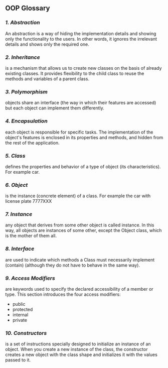 <h2>OOP Glossary</h2>

### **_1. Abstraction_**

An abstraction is a way of hiding the implementation details and showing only the functionality to the users. In other words, it ignores the irrelevant details and shows only the required one.

### **_2. Inheritance_**

is a mechanism that allows us to create new classes on the basis of already existing classes. It provides flexibility to the child class to reuse the methods and variables of a parent class.

### **_3. Polymorphism_**

objects share an interface (the way in which their features are accessed) but each object can implement them differently.

### **_4. Encapsulation_**

each object is responsible for specific tasks. The implementation of the object's features is enclosed in its properties and methods, and hidden from the rest of the application.

### **_5. Class_**

defines the properties and behavior of a type of object (its characteristics). For example car.

### **_6. Object_**

is the instance (concrete element) of a class. For example the car with license plate 7777XXX

### **_7. Instance_**

any object that derives from some other object is called instance. In this way, all objects are instances of some other, except the Object class, which is the mother of them all.

### **_8. Interface_**

are used to indicate which methods a Class must necessarily implement (contain) (although they do not have to behave in the same way).

### **_9. Access Modifiers_**

are keywords used to specify the declared accessibility of a member or type. This section introduces the four access modifiers:

- public
- protected
- internal
- private

### **_10. Constructors_**

is a set of instructions specially designed to initialize an instance of an object. When you create a new instance of the class, the constructor creates a new object with the class shape and initializes it with the values passed to it.

